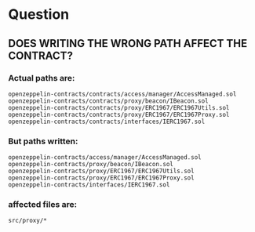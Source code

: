 # Question
## DOES WRITING THE WRONG PATH AFFECT THE CONTRACT?

### Actual paths are: 

    openzeppelin-contracts/contracts/access/manager/AccessManaged.sol   
    openzeppelin-contracts/contracts/proxy/beacon/IBeacon.sol
    openzeppelin-contracts/contracts/proxy/ERC1967/ERC1967Utils.sol
    openzeppelin-contracts/contracts/proxy/ERC1967/ERC1967Proxy.sol
    openzeppelin-contracts/contracts/interfaces/IERC1967.sol

### But paths written: 

    openzeppelin-contracts/access/manager/AccessManaged.sol   
    openzeppelin-contracts/proxy/beacon/IBeacon.sol
    openzeppelin-contracts/proxy/ERC1967/ERC1967Utils.sol
    openzeppelin-contracts/proxy/ERC1967/ERC1967Proxy.sol
    openzeppelin-contracts/interfaces/IERC1967.sol

### affected files are: 

    src/proxy/*

